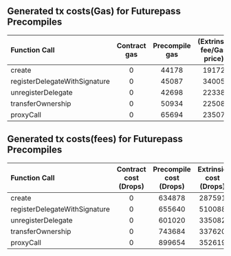 ## Generated tx costs(Gas) for Futurepass Precompiles

| Function Call                 | Contract gas | Precompile gas | (Extrinsic fee/Gas price) |
|:------------------------------|:------------:|:--------------:|:-------------------------:|
| create                        |      0       |     44178      |           19172           |
| registerDelegateWithSignature |      0       |     45087      |           34005           |
| unregisterDelegate            |      0       |     42698      |           22338           |
| transferOwnership             |      0       |     50934      |           22508           |
| proxyCall                     |      0       |     65694      |           23507           |


## Generated tx costs(fees) for Futurepass Precompiles

| Function Call                 | Contract cost (Drops) | Precompile cost (Drops) | Extrinsic cost (Drops) |
|:------------------------------|:---------------------:|:-----------------------:|:----------------------:|
| create                        |           0           |         634878          |         287591         |
| registerDelegateWithSignature |           0           |         655640          |         510088         |
| unregisterDelegate            |           0           |         601020          |         335082         |
| transferOwnership             |           0           |         743684          |         337620         |
| proxyCall                     |           0           |         899654          |         352619         |
